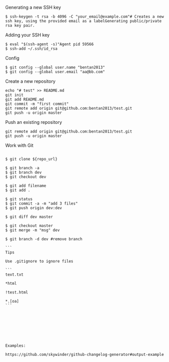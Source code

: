 
Generating a new SSH key

`$ ssh-keygen -t rsa -b 4096 -C "your_email@example.com"# Creates a new ssh key, using the provided email as a labelGenerating public/private rsa key pair.`


Adding your SSH key

```
$ eval "$(ssh-agent -s)"Agent pid 59566
$ ssh-add ~/.ssh/id_rsa
```

Config

```
$ git config --global user.name "bentan2013"
$ git config --global user.email "aa@bb.com"
```



Create a new repository

```
echo "# test" >> README.md
git init
git add README.md
git commit -m "first commit"
git remote add origin git@github.com:bentan2013/test.git
git push -u origin master
```

Push an existing repository

```
git remote add origin git@github.com:bentan2013/test.git
git push -u origin master
```


Work with Git

````

$ git clone ${repo_url}

$ git branch -a
$ git branch dev
$ git checkout dev

$ git add filename
$ git add .

$ git status
$ git commit -a -m "add 3 files"
$ git push origin dev:dev

$ git diff dev master

$ git checkout master
$ git merge -m "msg" dev

$ git branch -d dev #remove branch

```
Tips

Use .gitignore to ignore files

```
text.txt

*html

!test.html

*.[oa]
```








Examples:

https://github.com/skywinder/github-changelog-generator#output-example

